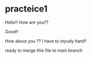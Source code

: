 # practeice1

Hello!! How are you??

Good!!

How about you ??
I have to styudy hard!!

ready to merge this file to main branch
